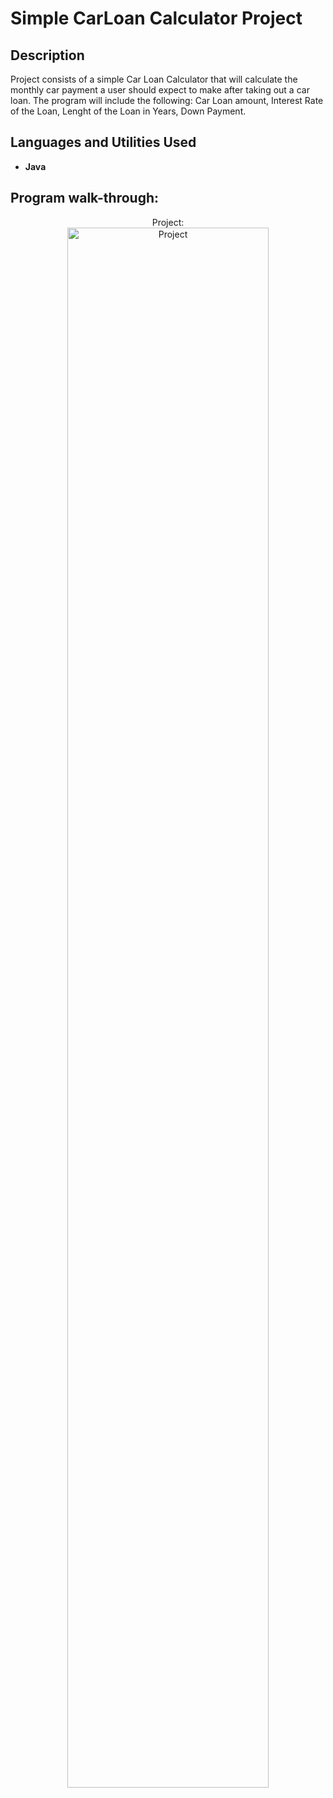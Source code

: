 <h1>Simple CarLoan Calculator Project</h1>

<h2>Description</h2>
Project consists of a simple Car Loan Calculator that will calculate the monthly car payment a user should expect to make after taking out a car loan. The program will include the following: Car Loan amount, Interest Rate of the Loan, Lenght of the Loan in Years, Down Payment.
<br />


<h2>Languages and Utilities Used</h2>

- <b>Java</b>


<h2>Program walk-through:</h2>

<p align="center">
Project: <br/>
<img src="https://i.imgur.com/NEcCrwk.png" height="80%" width="80%" alt="Project"/>
<br />
</p>

<!--
 ```diff
- text in red
+ text in green
! text in orange
# text in gray
@@ text in purple (and bold)@@
```
--!>
